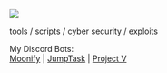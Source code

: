 
![](https://komarev.com/ghpvc/?username=cloutjs&color=green)

tools / scripts / cyber security / exploits <br>


My Discord Bots:<br> [Moonify](https://top.gg/bot/835833737610657842) | [JumpTask](https://top.gg/bot/936307386447188039) | [Project V](https://top.gg/bot/942414604234027008)
